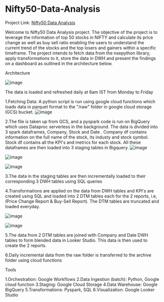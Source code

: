 # Nifty50-Data-Analysis
Project Link: [Nifty50 Data Analysis](https://lookerstudio.google.com/u/1/reporting/bbafb746-adf8-4a30-b7ed-65a809c9215b/page/JVgvE)

Welcome to Nifty50 Data Analysis project. The objective of the project is to leverage the information of top 50 stocks in NIFTY and calculate its price change as well as buy sell ratio enabling the users to understand the current trend of the stocks and the top losers and gainers within a specific timeframe. The project intends to fetch data from the nsepython library, apply transformations to it, store the data in DWH and present the findings on a dashboard as outlined in the architecture below.

Architecture

![image](https://github.com/user-attachments/assets/1cc8ed3c-40ee-45ff-9956-372faf914f04)

The data is loaded and refreshed daily at 6am IST from Monday to Friday

1.Fetching Data: A python script is run using google cloud functions which loads data in parquet format to the "/raw" folder in google cloud storage (GCS) bucket.
![image](https://github.com/user-attachments/assets/90de55b2-ada3-4409-a45a-ac4299a5f9f6)

2.The file is taken up from GCS, and a pyspark code is run on BigQuery which uses Dataproc serverless in the background. The data is divided into 3 spark dataframes, Company, Stock and Date . Company df contains information on the full name of the stock, its industy and stock symbol. Stock df contains all the KPI's and metrics for each stock. All these dataframes are then loaded into 3 staging tables in Bigquery.
![image](https://github.com/user-attachments/assets/5bb41a77-2594-45ca-8d34-8db0d97f9d48)

![image](https://github.com/user-attachments/assets/45bf1bd8-33b5-4161-aef6-649547519cea)

![image](https://github.com/user-attachments/assets/97925e1a-46dd-4aa7-bca9-9e21f01aaa7f)

3.The data in the staging tables are then incrementally loaded to their corresponding 3 DWH tables using SQL queries

4.Transformations are applied on the data from DWH tables and KPI's are created using SQL and loaded into 2 DTM tables each for the 2 reports, i.e, (Price Change Report & Buy-Sell Report). The DTM tables are truncated and loaded everyday.

![image](https://github.com/user-attachments/assets/9ee82bed-28a9-4bb6-9701-c738d1c8937f)

![image](https://github.com/user-attachments/assets/1d807a9a-de0a-4624-82e6-4807809eccf9)



5.The data from 2 DTM tables are joined with Company and Date DWH tables to form blended data in Looker Studio. This data is then used to create the 2 reports.

6.Daily incremental data from the raw folder is transferred to the archive folder using cloud functions

Tools

1.Orchestration: Google Workflows
2.Data Ingestion (batch): Python, Google cloud function
3.Staging: Google Cloud Storage
4.Data Warehouse: Google BigQuery
5.Transformations: Pyspark, SQL
6.Visualization: Google Looker Studio
